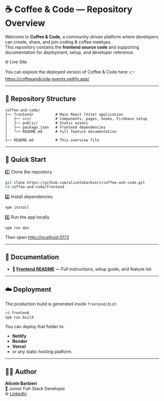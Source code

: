 # ☕ Coffee & Code — Repository Overview

Welcome to **Coffee & Code**, a community-driven platform where developers can create, share, and join coding & coffee meetups.  
This repository contains the **frontend source code** and supporting documentation for deployment, setup, and developer reference.

🌐 Live Site

You can explore the deployed version of Coffee & Code here:
👉 https://coffeeandcode-events.netlify.app/

---

## 📁 Repository Structure

```
coffee-and-code/
├── frontend/          # Main React (Vite) application
│   ├── src/           # Components, pages, hooks, Firebase setup
│   ├── public/        # Static assets
│   ├── package.json   # Frontend dependencies
│   └── README.md      # Full feature documentation
│
├── README.md          # This overview file

```

---

## 🚀 Quick Start

1️⃣ Clone the repository
```bash
git clone https://github.com/alicelebarbieri/coffee-and-code.git
cd coffee-and-code/frontend
```

2️⃣ Install dependencies
```bash
npm install
```

3️⃣ Run the app locally
```bash
npm run dev
```

Then open [http://localhost:5173](http://localhost:5173)

---

## 📄 Documentation

- 🧩 **[Frontend README](./frontend/README.md)** — Full instructions, setup guide, and feature list  

---

## ☁️ Deployment

The production build is generated inside `frontend/dist`:
```bash
cd frontend
npm run build
```

You can deploy that folder to:
- **Netlify**
- **Render**
- **Vercel**
- or any static hosting platform.

---

## 🧑‍💻 Author

**Alicele Barbieri**  
💼 Junior Full-Stack Developer  
🌐 [LinkedIn](https://linkedin.com/in/alicele-barbieri)

